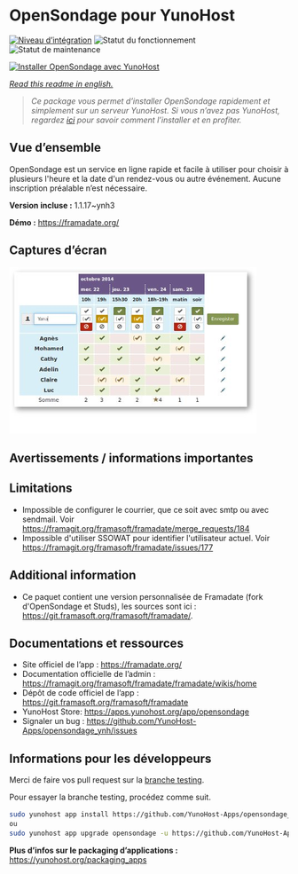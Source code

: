<!--
N.B.: This README was automatically generated by https://github.com/YunoHost/apps/tree/master/tools/README-generator
It shall NOT be edited by hand.
-->

# OpenSondage pour YunoHost

[![Niveau d’intégration](https://dash.yunohost.org/integration/opensondage.svg)](https://dash.yunohost.org/appci/app/opensondage) ![Statut du fonctionnement](https://ci-apps.yunohost.org/ci/badges/opensondage.status.svg) ![Statut de maintenance](https://ci-apps.yunohost.org/ci/badges/opensondage.maintain.svg)

[![Installer OpenSondage avec YunoHost](https://install-app.yunohost.org/install-with-yunohost.svg)](https://install-app.yunohost.org/?app=opensondage)

*[Read this readme in english.](./README.md)*

> *Ce package vous permet d’installer OpenSondage rapidement et simplement sur un serveur YunoHost.
Si vous n’avez pas YunoHost, regardez [ici](https://yunohost.org/#/install) pour savoir comment l’installer et en profiter.*

## Vue d’ensemble

OpenSondage est un service en ligne rapide et facile à utiliser pour choisir à plusieurs l'heure et la date d'un rendez-vous ou autre événement. Aucune inscription préalable n’est nécessaire.


**Version incluse :** 1.1.17~ynh3

**Démo :** https://framadate.org/

## Captures d’écran

![Capture d’écran de OpenSondage](./doc/screenshots/screenshots.jpg)

## Avertissements / informations importantes

## Limitations

* Impossible de configurer le courrier, que ce soit avec smtp ou avec sendmail. Voir https://framagit.org/framasoft/framadate/merge_requests/184
* Impossible d'utiliser SSOWAT pour identifier l'utilisateur actuel. Voir https://framagit.org/framasoft/framadate/issues/177

## Additional information

* Ce paquet contient une version personnalisée de Framadate (fork d'OpenSondage et Studs), les sources sont ici : https://git.framasoft.org/framasoft/framadate/.

## Documentations et ressources

* Site officiel de l’app : <https://framadate.org/>
* Documentation officielle de l’admin : <https://framagit.org/framasoft/framadate/framadate/wikis/home>
* Dépôt de code officiel de l’app : <https://git.framasoft.org/framasoft/framadate>
* YunoHost Store: <https://apps.yunohost.org/app/opensondage>
* Signaler un bug : <https://github.com/YunoHost-Apps/opensondage_ynh/issues>

## Informations pour les développeurs

Merci de faire vos pull request sur la [branche testing](https://github.com/YunoHost-Apps/opensondage_ynh/tree/testing).

Pour essayer la branche testing, procédez comme suit.

``` bash
sudo yunohost app install https://github.com/YunoHost-Apps/opensondage_ynh/tree/testing --debug
ou
sudo yunohost app upgrade opensondage -u https://github.com/YunoHost-Apps/opensondage_ynh/tree/testing --debug
```

**Plus d’infos sur le packaging d’applications :** <https://yunohost.org/packaging_apps>